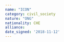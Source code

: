 ```yaml
---
name: "ICON"
category: civil_society
nature: "ONG"
nationality: CHE
alliance: 
date_signed: '2018-11-12'
---
```

    